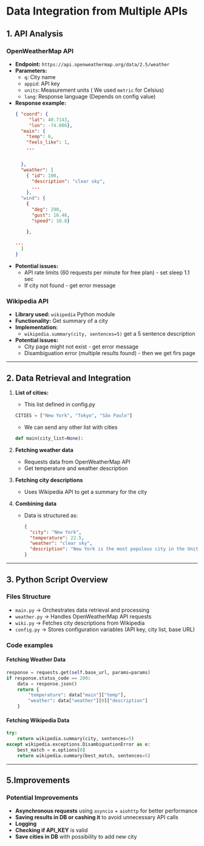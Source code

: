 # **Data Integration from Multiple APIs**

## **1. API Analysis**

### **OpenWeatherMap API**
- **Endpoint:** `https://api.openweathermap.org/data/2.5/weather`
- **Parameters:**
    - `q`: City name
    - `appid`: API key
    - `units`: Measurement units ( We used  `metric` for Celsius)
    - `lang`: Response language (Depends on config value)
- **Response example:**
  ```json
  { "coord": {
       "lat": 40.7143, 
       "lon": -74.006},
    "main": {
      "temp": 6,
      "feels_like": 1,
      ...
  
  
    },
    "weather": [
      { "id": 100,
        "description": "clear sky",
        ...
      },
    "wind": {
      {
        "deg": 290, 
        "gust": 16.46, 
        "speed": 10.8}
  
      },
      
  ...
    ]
  }
  ```
- **Potential issues:**
    - API rate limits (60 requests per minute for free plan) - set sleep 1.1 sec
    - If city not found - get error message 

### **Wikipedia API**
- **Library used:** `wikipedia` Python module
- **Functionality:** Get summary of a city
- **Implementation:**
    - `wikipedia.summary(city, sentences=5)` get a 5 sentence description
- **Potential issues:**
    - City page might not exist - get error message
    - Disambiguation error (multiple results found) - then we get firs page

---

## **2. Data Retrieval and Integration**

1. **List of cities:**
    - This list defined in config.py
   ```python
   CITIES = ["New York", "Tokyo", "São Paulo"]
   ```
   - We can send any other list with cities
   
   ```python
   def main(city_list=None):
   ```
    
2. **Fetching weather data**
    - Requests data from OpenWeatherMap API
    - Get temperature and weather description
3. **Fetching city descriptions**
    - Uses Wikipedia API to get a summary for the city
4. **Combining data**
    - Data is structured as:
      ```json
      {
        "city": "New York",
        "temperature": 22.5,
        "weather": "clear sky",
        "description": "New York is the most populous city in the United States."
      }
      ```

---

## **3. Python Script Overview**

### **Files Structure**
- `main.py` → Orchestrates data retrieval and processing
- `weather.py` → Handles OpenWeatherMap API requests
- `wiki.py` → Fetches city descriptions from Wikipedia
- `config.py` → Stores configuration variables (API key, city list, base URL)

### **Code examples**
#### **Fetching Weather Data**
```python
response = requests.get(self.base_url, params=params)
if response.status_code == 200:
    data = response.json()
    return {
        "temperature": data["main"]["temp"],
        "weather": data["weather"][0]["description"]
    }
```

#### **Fetching Wikipedia Data**
```python
try:
    return wikipedia.summary(city, sentences=5)
except wikipedia.exceptions.DisambiguationError as e:
    best_match = e.options[0]
    return wikipedia.summary(best_match, sentences=5)
```

---

## **5.Improvements**

### **Potential Improvements**
- **Asynchronous requests** using `asyncio` + `aiohttp` for better performance
- **Saving results in DB or cashing it** to avoid unnecessary API calls
- **Logging**
- **Checking if API_KEY** is valid
- **Save cities in DB** with possibility to add new city

